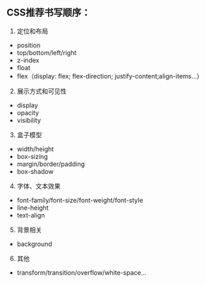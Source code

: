 ## CSS推荐书写顺序：
1. 定位和布局
- position
- top/bottom/left/right
- z-index
- float
- flex（display: flex; flex-direction; justify-content;align-items...）
2. 展示方式和可见性
- display
- opacity
- visibility
3. 盒子模型
- width/height
- box-sizing
- margin/border/padding
- box-shadow
4. 字体、文本效果
- font-family/font-size/font-weight/font-style
- line-height
- text-align
5. 背景相关
- background
6. 其他
- transform/transition/overflow/white-space...